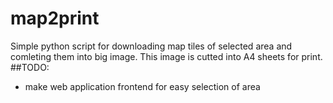 # map2print
Simple python script for downloading map tiles of selected area and comleting them into big image. This image is cutted into A4 sheets for print.
##TODO:
* make web application frontend for easy selection of area